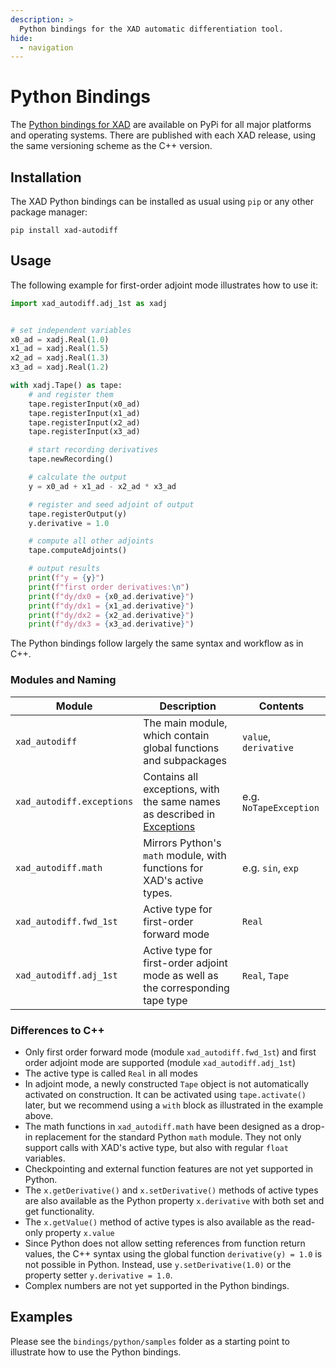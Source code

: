 ```yaml
---
description: >
  Python bindings for the XAD automatic differentiation tool.
hide:
  - navigation
---
```


# Python Bindings

The [Python bindings for XAD](https://pypi.org/project/xad-autodiff/) are available on PyPi for all major platforms and operating systems.
There are published with each XAD release, using the same versioning scheme as the C++ version.

## Installation

The XAD Python bindings can be installed as usual using `pip` or any other package manager:

```
pip install xad-autodiff
```

## Usage

The following example for first-order adjoint mode illustrates how to use it:

```python
import xad_autodiff.adj_1st as xadj


# set independent variables
x0_ad = xadj.Real(1.0)
x1_ad = xadj.Real(1.5)
x2_ad = xadj.Real(1.3)
x3_ad = xadj.Real(1.2)

with xadj.Tape() as tape:
    # and register them
    tape.registerInput(x0_ad)
    tape.registerInput(x1_ad)
    tape.registerInput(x2_ad)
    tape.registerInput(x3_ad)

    # start recording derivatives
    tape.newRecording()

    # calculate the output
    y = x0_ad + x1_ad - x2_ad * x3_ad

    # register and seed adjoint of output
    tape.registerOutput(y)
    y.derivative = 1.0

    # compute all other adjoints
    tape.computeAdjoints()

    # output results
    print(f"y = {y}")
    print(f"first order derivatives:\n")
    print(f"dy/dx0 = {x0_ad.derivative}")
    print(f"dy/dx1 = {x1_ad.derivative}")
    print(f"dy/dx2 = {x2_ad.derivative}")
    print(f"dy/dx3 = {x3_ad.derivative}")
```

The Python bindings follow largely the same syntax and workflow as in C++.

### Modules and Naming

| Module | Description | Contents |
|--------|-------------|---------|
| `xad_autodiff`  | The main module, which contain global functions and subpackages | `value`, `derivative` |
| `xad_autodiff.exceptions` | Contains all exceptions, with the same names as described in [Exceptions](ref/exceptions.md) | e.g. `NoTapeException` |
| `xad_autodiff.math` | Mirrors Python's `math` module, with functions for XAD's active types. | e.g. `sin`, `exp` |
| `xad_autodiff.fwd_1st` | Active type for first-order forward mode | `Real` |
| `xad_autodiff.adj_1st` | Active type for first-order adjoint mode as well as the corresponding tape type | `Real`, `Tape` |

### Differences to C++

- Only first order forward mode (module `xad_autodiff.fwd_1st`) and first order adjoint mode are supported (module `xad_autodiff.adj_1st`)
- The active type is called `Real` in all modes
- In adjoint mode, a newly constructed `Tape` object is not automatically activated on construction. It can be activated using `tape.activate()` later, but we recommend using a `with` block as illustrated in the example above.
- The math functions in `xad_autodiff.math` have been designed as a drop-in replacement for the standard Python `math` module. They not only support calls with XAD's active type, but also with regular `float` variables.
- Checkpointing and external function features are not yet supported in Python.
- The `x.getDerivative()` and `x.setDerivative()` methods of active types are also available as the Python property `x.derivative` with both set and get functionality.
- The `x.getValue()` method of active types is also available as the read-only property `x.value`
- Since Python does not allow setting references from function return values, the C++ syntax using the global function `derivative(y) = 1.0` is not possible in Python. Instead, use `y.setDerivative(1.0)` or the property setter `y.derivative = 1.0`. 
- Complex numbers are not yet supported in the Python bindings.

## Examples

Please see the `bindings/python/samples` folder as a starting point to illustrate how to use the Python bindings.

